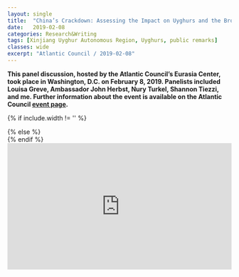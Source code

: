 ```yaml
---
layout: single
title:  "China’s Crackdown: Assessing the Impact on Uyghurs and the Broader Region"
date:   2019-02-08
categories: Research&Writing
tags: [Xinjiang Uyghur Autonomous Region, Uyghurs, public remarks]
classes: wide
excerpt: "Atlantic Council / 2019-02-08"
---
```

<style>
div.ytcontainer {
    position: relative;
    width: 100%;
    height: 0;
    padding-bottom: 56.25%;
}
iframe.yt {
    position: absolute;
    top: 0;
    left: 0;
    width: 100%;
    height: 100%;
    border: 0;
}
</style>


**This panel discussion, hosted by the Atlantic Council’s Eurasia Center, took place in Washington, D.C. on February 8, 2019. Panelists included Louisa Greve, Ambassador John Herbst, Nury Turkel, Shannon Tiezzi, and me. Further information about the event is available on the Atlantic Council [event page](https://www.atlanticcouncil.org/event/chinas-crackdown-assessing-the-impact-on-uyghurs-and-the-broader-region/).**




{% if include.width != '' %}
  <div style="width: {{include.width}}; margin:0 auto;">
{% else %}
  <div>
{% endif %}
  <div class="ytcontainer">
    <iframe class="yt" allowfullscreen src="https://www.youtube.com/embed/4e3wBLVX13I"></iframe>
  </div>
</div>
